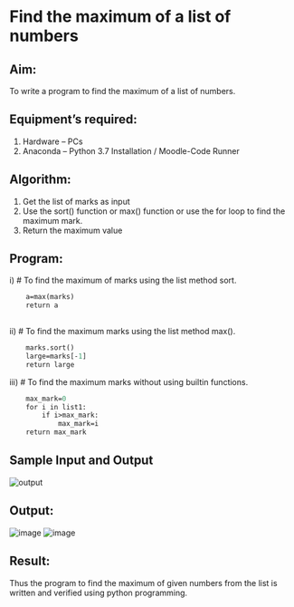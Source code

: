 # Find the maximum of a list of numbers
## Aim:
To write a program to find the maximum of a list of numbers.
## Equipment’s required:
1.	Hardware – PCs
2.	Anaconda – Python 3.7 Installation / Moodle-Code Runner
## Algorithm:
1.	Get the list of marks as input
2.	Use the sort() function or max() function or use the for loop to find the maximum mark.
3.	Return the maximum value
## Program:

i)	# To find the maximum of marks using the list method sort.
```def max_marks(marks):
    a=max(marks)
    return a
    
```

ii)	# To find the maximum marks using the list method max().
```def max_marks(marks):
    marks.sort()
    large=marks[-1]
    return large

```

iii) # To find the maximum marks without using builtin functions.
```def max_marks(list1):
    max_mark=0
    for i in list1:
        if i>max_mark:
            max_mark=i
    return max_mark

```
## Sample Input and Output
![output](./img/max_marks1.jpg) 

## Output:
![image](https://user-images.githubusercontent.com/94166007/149770288-6578349a-8562-4d5a-95fc-8a4f7f81aa55.png)
![image](https://user-images.githubusercontent.com/94166007/149770387-8afaa8d0-0424-47cb-84a3-21f424de0481.png)


## Result:
Thus the program to find the maximum of given numbers from the list is written and verified using python programming.
